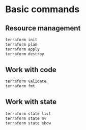# Basic commands

## Resource management

```sh
terraform init
terraform plan
terraform apply
terraform destroy
```

## Work with code

```sh
terraform validate
terraform fmt
```

## Work with state

```sh
terraform state list
terraform state mv
terraform state show
```
